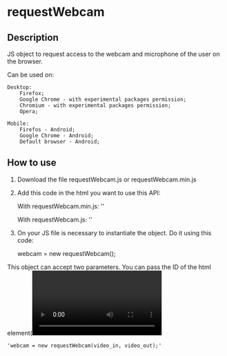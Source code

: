 # requestWebcam

## Description

JS object to request access to the webcam and microphone of the user on the browser.

Can be used on:
    
    Desktop:
        Firefox;
        Google Chrome - with experimental packages permission;
        Chromium - with experimental packages permission;
        Opera;

    Mobile:
        Firefos - Android;
        Google Chrome - Android;
        Default browser - Android;
        
## How to use

1. Download the file requestWebcam.js or requestWebcam.min.js
2. Add this code in the html you want to use this API:
    
    With requestWebcam.min.js:
        '<script src="/folder/where/the/file/is/requestWebcam.min.js" type="text/javascript"></script>'
    
    With requestWebcam.js:
        '<script src="/folder/where/the/file/is/requestWebcam.js" type="text/javascript"></script>'
        
3. On your JS file is necessary to instantiate the object. Do it using this code:

    webcam = new requestWebcam();
    
This object can accept two parameters. You can pass the ID of the html element(<video>) you want the feed to be displayed and the ID of the html element(<video>) you want to display the video after recording it. The code would be somethig like this:
    
    'webcam = new requestWebcam(video_in, video_out);'
    
    
    
    
    
